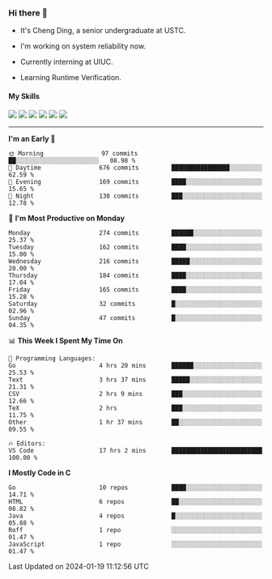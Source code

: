 ### Hi there 👋

* It's Cheng Ding, a senior undergraduate at USTC.
  
* I'm working on system reliability now.

* Currently interning at UIUC.

* Learning Runtime Verification.

#### My Skills

![](https://img.shields.io/badge/C++-65318e?logo=cplusplus&logoColor=fff)
![](https://img.shields.io/badge/Python-3e74a2?logo=python&logoColor=fff)
![](https://img.shields.io/badge/C-5654a2?logo=c&logoColor=fff)
![](https://img.shields.io/badge/Go-00aaff?logo=go&logoColor=fff)
![](https://img.shields.io/badge/Docker-0088ff?logo=docker&logoColor=fff)
![](https://img.shields.io/badge/Apache-D22128?logo=apache&logoColor=fff)

---
<!--START_SECTION:waka-->
**I'm an Early 🐤** 

```text
🌞 Morning                97 commits          ██░░░░░░░░░░░░░░░░░░░░░░░   08.98 % 
🌆 Daytime                676 commits         ████████████████░░░░░░░░░   62.59 % 
🌃 Evening                169 commits         ████░░░░░░░░░░░░░░░░░░░░░   15.65 % 
🌙 Night                  138 commits         ███░░░░░░░░░░░░░░░░░░░░░░   12.78 % 
```
📅 **I'm Most Productive on Monday** 

```text
Monday                   274 commits         ██████░░░░░░░░░░░░░░░░░░░   25.37 % 
Tuesday                  162 commits         ████░░░░░░░░░░░░░░░░░░░░░   15.00 % 
Wednesday                216 commits         █████░░░░░░░░░░░░░░░░░░░░   20.00 % 
Thursday                 184 commits         ████░░░░░░░░░░░░░░░░░░░░░   17.04 % 
Friday                   165 commits         ████░░░░░░░░░░░░░░░░░░░░░   15.28 % 
Saturday                 32 commits          █░░░░░░░░░░░░░░░░░░░░░░░░   02.96 % 
Sunday                   47 commits          █░░░░░░░░░░░░░░░░░░░░░░░░   04.35 % 
```


📊 **This Week I Spent My Time On** 

```text
💬 Programming Languages: 
Go                       4 hrs 20 mins       ██████░░░░░░░░░░░░░░░░░░░   25.53 % 
Text                     3 hrs 37 mins       █████░░░░░░░░░░░░░░░░░░░░   21.31 % 
CSV                      2 hrs 9 mins        ███░░░░░░░░░░░░░░░░░░░░░░   12.66 % 
TeX                      2 hrs               ███░░░░░░░░░░░░░░░░░░░░░░   11.75 % 
Other                    1 hr 37 mins        ██░░░░░░░░░░░░░░░░░░░░░░░   09.55 % 

🔥 Editors: 
VS Code                  17 hrs 2 mins       █████████████████████████   100.00 % 
```

**I Mostly Code in C** 

```text
Go                       10 repos            ████░░░░░░░░░░░░░░░░░░░░░   14.71 % 
HTML                     6 repos             ██░░░░░░░░░░░░░░░░░░░░░░░   08.82 % 
Java                     4 repos             █░░░░░░░░░░░░░░░░░░░░░░░░   05.88 % 
Roff                     1 repo              ░░░░░░░░░░░░░░░░░░░░░░░░░   01.47 % 
JavaScript               1 repo              ░░░░░░░░░░░░░░░░░░░░░░░░░   01.47 % 
```




 Last Updated on 2024-01-19 11:12:56 UTC
<!--END_SECTION:waka-->
